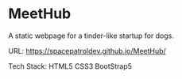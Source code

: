 # MeetHub
A static webpage for a tinder-like startup for dogs.

URL: https://spacepatroldev.github.io/MeetHub/

Tech Stack: HTML5 CSS3 BootStrap5
